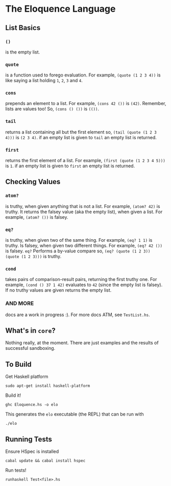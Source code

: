 # The Eloquence Language
## List Basics
### `()`
is the empty list.
### `quote`
is a function used to forego evaluation.
For example, `(quote (1 2 3 4))`
is like saying a list holding `1`, `2`, `3` and `4`.
### `cons`
prepends an element to a list.
For example, `(cons 42 ())`
is `(42)`.
Remember, lists are values too!
So, `(cons () ())`
is `(())`.
### `tail`
returns a list containing all but the first element
so, `(tail (quote (1 2 3 4)))`
is `(2 3 4)`.
if an empty list is given to `tail`
an empty list is returned.
### `first`
returns the first element of a list.
For example, `(first (quote (1 2 3 4 5)))`
is `1`.
if an empty list is given to `first`
an empty list is returned.
## Checking Values
### `atom?`
is truthy, when given anything that is not a list.
For example, `(atom? 42)`
is truthy.
It returns the falsey value (aka the empty list), when given a list.
For example, `(atom? ())`
is falsey.
### `eq?`
is truthy, when given two of the same thing.
For example, `(eq? 1 1)`
is truthy.
Is falsey, when given two different things.
For example, `(eq? 42 ())`
is falsey.
`eq?` Performs a by-value compare
so, `(eq? (quote (1 2 3)) (quote (1 2 3)))`
is truthy.
### `cond`
takes pairs of comparison-result pairs, returning the first truthy one.
For example, `(cond () 37 1 42)`
evaluates to `42` (since the empty list is falsey).
If no truthy values are given
returns the empty list.
### AND MORE
docs are a work in progress :). For more docs ATM, see `TestList.hs`.

## What's in `core`?
Nothing really, at the moment. There are just examples and the results of successful sandboxing.

## To Build
Get Haskell platform
```
sudo apt-get install haskell-platform
```

Build it!
```
ghc Eloquence.hs -o elo
```

This generates the `elo` executable (the REPL) that can be run with
```
./elo
```

## Running Tests
Ensure HSpec is installed
```
cabal update && cabal install hspec
```

Run tests!
```
runhaskell Test<file>.hs
```
